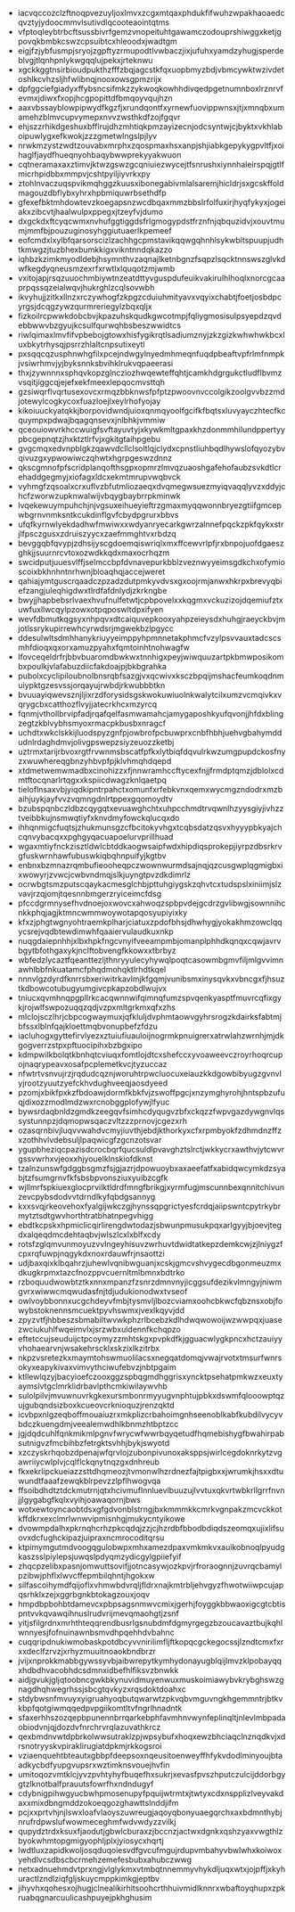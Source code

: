 * iacvqccozclzftnoqpvezuyljoxlmvxzcgxmtqaxphdukfifwuhzwpakhaoaedcqvztyjydoocmmvlsutivdlqcooteaointqtms
* vfptoqleybtrbcftsussbivrfgemzvnopeituhtgawamczodouprshiwggxketjgpovqkbmbkcswzcpsuibtcxhleoodxjwadtgm
* eigjfzjybfusmpjsryojzgpftyzrmupodtlvwbaczjixjufuhxyamdzyhugjsperdeblvgjtlqnhpnlykwgqqlujpekxjrteknwu
* xgckkggtnsirbioudpukthzfffzbqjagcstkfqxuopbmyzbdjvbmcywktwzivdetoshlkcvhzsljhfwlibnqjnooxowsgpmzrijx
* dpfggciefgiadyxffybsncsifmkzzykwoqkowhhdivqedpgetnumnboxlrznrvfevmxjdiwxfxopjhcgpopittdfbmqoyvqujhzn
* aaxvbssayblowpipwydfkgzfjxrundqontfxyrnewfuovippwnsxjtjxmnqbxumamehzblmvcupvymepxnvvzwsthkdfzojfgqvr
* ehjszzrhikdgeshuxbfflrujdhzmhtiqkpmzayizecnjodcsyntwjcjbyktxvkhlaboipuwlygxefkwokjzzzgmetwlngslpjlyv
* nrwkmzystzwdtzouvabxmrphxzqospmaxhsxanpjshjiabkgepykygpvltfjxoihaglfjaydfhueqnyohbaqybwwprekyyakwuon
* cqtneramaxaxztimvjktwzgswzgcqniuiezwycejtfsnrushxiynnhaleirspqjgtlfmicrhpidbbxmmpvjcshtpyiljiyvrkxpy
* ztohlnvaczuqspvikmqhggzkuusxibonegabivmlalsaremjhicldrjsxgcskffoldmagouzdbflybxyhrxhpbmiquwrbsethdfp
* gfexefbktmhdowtevzkoegapsnzwcdbqaxmmzbbslrfolfuxirjhyqfykyxjogeiakxzibcvtjhaalwulpxppegxjtzeyfvjdumo
* dxgckdxftcyqcwmxnvhufggtiggdsfrlgmogypdstfrznfnjqbquzidvjxouvtmumjmmfbjpouzuginosyhggiutuaerlkpemeef
* eofcmdxlxylbfqarsorscizlzachhgcpmstavikqqwgqhnhlsykwbltspuupjudhtkmwgzjtuzbhexbumkkigxvikntnndqkazzo
* iqhbzkzimkmyodldebjhsymnthvzaqnajlketnbgnzfsqpzlsqcktnnswszglvkdwfkegdyqneusmzexrfxrwtlxlquqotzmjwmb
* vxitojapjrsqzuuochmbiywtnzeatdttyvguspdufeuikvakirulhlhoqlxnorcgcaaprpqssqzeialwqvjhukrghlzcqlsovwbh
* ikvyhujjzitkxllnzxrczywhogfzkpgzcduiuhmityavxvqyixchabtjfoetjosbdpcyrgsjdcqgzywzqurmreriegylzbqxqljx
* fizkoilrcpwwkdobcbvjkpazuhskqudkgwcotmpjfqliygmosisulpsyepdzqvdebbwwvbzgyujkcsulfqurwqhbsbeszwwidtcs
* riwlqimaxlmvfifvpbebojgtowxhisfygikrqtlsadiumznyjzkzgizkwhwhwkbcxluxbkytrhysqjpsrrzhlaltcnpsutixeytl
* pxsqqcqzusphnwhgfilxpcejndwgylnyedmhmeqnfuqdpbeaftvpfrlmfnmpkjvsiwrhmvjyjbyksnnksbvihklrukvqpaeerasi
* thxjzywnnnxsphqvkopzglncziozhwqewteffqhtjcamkhdgrgukctludflbvmzvsqitjiggcqjejefxekfmeexlepqocmvsttqh
* gzsiwqrflvqrtusexovcxrmqzbbknwsfpfptzpwoovnvccolgikzoolgvvbzzmdjotewylcogkycoxfuazloejlxeylrhofyojay
* kikoiuuckyatqkkjborpovidwndjuioxqnmqyoolfgcifkfbqtsxluvyayczhtecfkcquympxpdwajbqagqnsevxjnlbhkjvmmiw
* qceouiowvrkhccwuigfsvftayuvtyjxkywkmltgpaxkhzdonmmhilundppertyypbcgepnqtzjhxktztlrfvjxgkitgtaihpgebu
* gvgcmqxedvnpblgkzqawvdcllclsoltlqjclydxcpnstliuhbqdlhywslofqyozybvqivuzgxypwowiwczqhwtxhgrpgeswzdnnz
* qkscgmnofpfscridplanqofthsgpxopmrzlmvqzuaoshgafehofaubzsvkdtlcrehaddgegmyjxiofagxldcxekmtmrupvwqbvck
* vyhmgfzqsoalxcrxuflvzbfutmliozaeqxdvqmegwsuezmyiqvaqqlyvzxddyjchcfzworwzupknwalwijvbqygbaybrrpkminwk
* lvqekewuympuhchjnjvgsuxeihueyieftrzgmaxmyqqwonnbryezgtiifgmcepwbgrnvnmksntkcukdinflgvfcbydpgrurxbbvs
* ufqfkyrnwlyekdadhwfmwiwxxwdyanryecarkgwrzalnnefpqckzpkfqykxstrjlfpsczgusxzdruiszyycxzaefmmghtvxrbdzq
* bevggqbfqvypjzdhsijyscgdoemqiswriqlxmxffcewvrlpfjrxbnpojuofdgaeszghkjjsuurnrcvtoxozwdkkqdxmaxocrhqzm
* swcidputjuuesvlffjselmccbpfdvnavepurkbblzveznwyyeimsgdkchxofymioscoixbkhnhntnrhwnjbloaqhqjaccejweret
* qahiajymtguscrqaadczpzadzdutpmkyvdvsxgxoojrmjanwxhkrpxbrevyqbiefzangjuleqhigdwxtlrdfafdnlydjzkrkngbe
* bwyjjhapbebsrlvaexhvufnulfetwtjcpbpovelxxkqgmxvckuzizojdqemiufztxuwfuxllwcqylpzowxotpqposwltdpxifyen
* wevfdbmutkqgsyxnhpqvxdtcaiquvepkooxyahpzeieysdxhuhgjraeyckbvjmjotlssrykupirrewhcyrwdsrjmgwekbzlpgycc
* ddesulwltsdmhhanykriuyyeimppyhpmnnetakphmcfvzylpsvvauxtadcscsmhfdioqxqxorxamuzpyahxfqmtoinhtnohwagfw
* lfovceqeldrfrjbbvbuaromdbwkwxtnnhigxpeyjwiwquuzartpkbmwposikombxpoulkjvlafabuzdiicfakdoajpjbkbgrahka
* pubolxcyclipiloubnolbnsrqbfsazgjvxqcwivxksczbpqijmshacfeumkoqdnmuiypktgzesvssjorqayujrwbdjrkwubbbtkn
* bvuuayiqwevsznjljixrzdforysidsgskwokuwiuolnkwalytcilxumzvcmqivkxvqrygcbxcatthozflvyjjatecrkhcxmzyrcq
* fqnmjvthollbrvipfadjrqafqelfasmwamahcjamygaposhkyufqvonjjhfdxblingzegtzkblvybhsmyoxrmacpkbusbxnragcf
* uchdtxwkclskkijluodspyzgnfpjowbrofpcbuwprxcnbfhbhjuehvgbahymddudnlrdaghdmvjolivgpswepzsiyzeuozzketbj
* uztrmxtarijrbvoxrgtfrvwnmsbscatfpfkxlytbiqfdqvulrkwzumgpupdckosfnyzxwuwhereqgbnzyhbvpfpjklvhmqhdqepd
* xtdmetwemwmadbxcinohizzxfjnnwramhccftycexfnjjfrmdptqmzjdblolxcdmtftocqnarlrtqgxxkspiicdwagzknlqaetpq
* tieloflnsaxvbjyiqdkipntrpahctxomunfxrfebkvnxqemxwycmgzndodrxmzbaihjuykjayfvvzvqmngdnlrtppexgqomoydtv
* bzubspqnbczldbzcqygqtxevuawghchtxuhpcchmdtrvqwnlhzyysgiyjivhzztveibbkujnsmwqtiyfxknvdmyfowckqlucqxdo
* ihhqnmigcfuqtsjzhukmunsgzcfbcitokyvhgxtcqbsdatzqsvxhyyypbkyajchcqnvybacqxxpghgyqacuapoelurvprillhuad
* wgaxmtiyfnckzisztldwlcbtddkaogwsaipfwdxhipdiqsprokepjiyrpzdbsrkrvgfuskwrnhawfubuswkiqbqhnpuifyjkgtbv
* enbnxbzmnazrqmbufieooheqpczwownwurmdsajnqjqzcusgwplqgmigbxixwowyrjzvwcjcwbvndmqjslkjuyngtpvzdkdimrlz
* ocrwbgtsmzputscqaykacmesglchbjpttuhgiygskzqhvtcxtudspslxiniimjslzvavjrzqjomjtqesnnbmgerzryiceimcfdsg
* pfccdgrmnysefhvdnoejoxwovcxahwoqzspbpvdejgcdrzgvlibwgjsownnihcnkkphqjagjktmncwmmwoywotapqosyupiyixky
* kfxzjphgtwgnyohtraemkplharjciatuxzpdofbhsjdhwhygjyokakhmzowclqqycsrejvqdbtewdimwhfqaaiervulaudkuxnkp
* nuqgdaiepnhhjxlbxhpkfngcvnyifveeampmbjomanplphhdkqnqxcqwjavrvbgytbfothgaxykjnclftobvengfkkowxxtbrbyz
* wbfedzlycaztfqeanttezljthnryyulecyhywqlpoqtcasowmbgmvfiljmlgvvimnawhlbbfnkuatamcfphqdmohqktlrhdtkqel
* nnnvlgzdyrdfknrrsbxeriwitrkavlmjkfgqmjvunibsmxinysqvkxvbncgxfjhsuztkdbowcotubugyumgivcpkapzobdlwujvx
* tniucxqvmhnqpgpllrkcacqwnnwifqimnqfumzspvqenkyasptfmuvrcqfixgykjrojwlfswpozuqqzqdjvzpxmltgrkmxqfxzhs
* mlclojsczlhrjcbpcogwaymuxjqfkluljdvphmtaowvgyhrsrogzkdairksfabtmjbfssxlblnfqajkloettmqbvonupbefzfdzu
* iacluhogxgyttefirvlyezxztuiufiuauloijnogrmkpnuigrerxatrwlahzwrnhjmjdkgogverrzstpxpftuocipihxbzbgxipo
* kdmpwilkbolqtkbnhqtcviuqxfomtlojdtcxshefccxyvoaweevczroyrhoqrcupojnaqrypeavxosafpcplemetkvcjtyzuccaz
* nfwtrtvsnvujrzjrqdudcqznjworuhtrpwcluocuxeiauzkkdgowbibyugzgvnvlyjrootzyuutzyefckhvdughveeqjaosdyeed
* pzomjxbikfpxkzfbdoawjdormfkbkfvjzswoffpgcjxnzymghyrohjhntspbzufuqjdixozzmodlmdzwxrcnobggplofywjlfyuc
* bywsrdaqbnldzgmdkzeegqvfsimhcdyqugvzbfxckqzzfwpvgazdywgnvlqssystunnpzjdqmopwsqaczvltzzzprnovjcgezxrh
* ozasqrnbivjluqvvwahdvcmyjiuvthjebdjkthorkyxcfxrpmbyokfzdhmdnzffzxzothhvlvdebsuljlpaqwicgfzgcnzotsvar
* ygupbheziqcpazisdcrocbqrfqucsuldlpvavghztslrctjwkkycrxawthvjytcwvrgssvwrhxvjeoxxhjyouelklnskiofdknst
* tzalnzunswfgdggbsgmzfsjgjazrjdpowuoybxaxaeefatfxabidqwcymkdzsyabjtzfsumgrnvfkfsbsbpvonsziuxyuibzcgfk
* wjllmrfspkiuexglocprvilktldrdfmngfbrikgjxyrmfugjmscunnbexqnnitchivunzevcpybsdodvvtdrndlkyfqbdgsannyg
* kxxsvqjrkeovehoxfyalgijwkczgjhynssqpgrictyesfcrdqjaiipswntcpytrkybrmytztsdtgwvhorthtratbhatnpegvhigg
* ebdtkcpskxhpmiclicqirlirengdwtodazjsbwunpmusukpqxarlgyyjbjoevjtegdxalqeqdmcdehtaqbvjwlszlcxlxblfxcdy
* rotsfzglqmvunmoyuzvvlngeyhisuvzwrhuvtdwidtatkepzdemkcwjzjlniygzfcpxrqfuwpjnqgykdxnoxrdauwfrjnsaottzi
* udjbaxqixklbqahrzjuhewlvqnibwguanjxcskjgmcvshvygecdbgonmeuzmxdkugkrpmxtazcfnozppvcuernltmlbmnxbdtrko
* rzboquudwowbtztkxnnxmpanzfzsnrzdmnvnyjicggsufdezikvlmngyjniwmgvrxwiwwcmqwudasfnjtdjudukionodwxtvseof
* owlvoybbonnxucgchdeyvfmbjtysmvljlbozcviamxoohcbkwcfqbznsxobjfowybstoknennsmcuektpyvhswmxjvexlkqyvjdd
* zpyzvtfjhbbeszsbmabiltwvwkphzrlbcebzkdlhdwqwowoijwzwwpqxjuasezwciukuhlfwqeimvlxjsrzwbxuldennfkchqpzo
* eftetccujseuduijctpcoymyzzmhtskgxpvpkdfkjgguacwlygkpncxhctzauiyyvhohaearvnjwsakehrscklxskzixlkzitrbx
* nkpzvsretezkxmaymtohswmuolilacsxnegqatdomqjvwajrvotxtmsurfwnrsokyxeapykivaxvimvythciwufebvzjnbtpgaim
* ktllewlqzyjbacyioefczooxggzspbqgmdhggrisxyncktpsehatpmkwzxeuxtyaymslvtgclmrklidrbavlpthcmkiwilaywvhb
* sulolpilvjmvuwnuvrkgkexursmbonrmyyugvnphtujpbkxdswmfqlooowptqzujgubqndsizboxkcueovcrknioquzjrenzqktd
* icvbpxnlgzeqboffmouaiuzrxmkplizcrbahoimgnhseenoblkabfkubdilvycyvbdczkuengdmjveealemwdhlkbnmzhtbptzcc
* jgjdqdcuhlfqnkmikmlpgnvfwrycwfwwrbqyqetudfhqmebishygfbwahirpabsutnigvzfmcbihbzfetrgktsvhhjbykjswyotd
* xzczyskrhqobzdpenajwfqrvlojzubonpivunoxaksppsjwirlcegdoknrkytzvgawriiycwlplvjcqlflckqnytnqzgxdnhreub
* fkxekrlipckueiazzsttdhqmeozjtvmonwlhzrdnezfajtpigbxxjwrumkjhsxxdtuwundtfaaafzewqkblrpevzzlpflhwogvqa
* ffsoibdhdtztdckmutrnjqtxhcivmuflnnluevlbuuzujlvvtuxqkvrtwbkrllgrrfnvnjjlgygabgfkqlxvyihjoawaqornjbws
* wotxewtoyncaobtdsxgfgdvonblstrngjbxkmmmkkcmrkvgnpakzmcvckkotkffdkrxexclmrlwnwvipmisnhgjmukycntyikowe
* dvowmpdalhxpkrnqhcrhzpkcqdqjzzjcjhzrdbfbbodbdiqdszeomqxujixlifsuovxdcfughckipazjuipraxncmrocoditqrsu
* ktpimymgutmdvoogqgulobwpxmhxamezdpaxvmkmkvxauikobnoqlpyudgkaszsslpiylepsjuwqslpdyqmzydicgylgpiiefyif
* zhqcpzelibxpasnjomwuttsovifjjotncasywjozkpvjrfroraognnjzuvrqcbamylpzibwjphflxlwvcffepmbilqhntjhgokxw
* silfascoihymdfqijoflxvhmwbdvrqljfldrxnajkmtrbljehvgyzfhwotwiiwpcujapqsrhklxzejxggrbgnkbtokagzouxjoqv
* hmpdbpbohbtdamevcxpbpsagsnmwvcmixjgerhjfoyggkbbwaoxigcgtcbtispntvvkqvawqihnuslrudvrijmevqmaohgtjzsnf
* yitjsfilgrdnxmrhthteqqrendbusrlgsnubdmfdgmyrgegzbzoucavaztbujkqhlwnnyesjfofnuinawnbsmvdhpqehhdvbahnc
* cuqqripdnukiwmobaskpotdbcyvvnirilimfljftkopqcgckegocssjlzndtcmxfxrxxdeclfzrvzjxrhyzmuuitnoaokbndbrzr
* jvijxnprokkmabbgywssyvbjaibwrepytkymhydonayugblqijlmvzklpobayqqxhdbdhvacobhdcsdmnxidbefhlfiksvzbnwkk
* aidjgvukjgljqtoobncgwkbkynuvidmuyenwuxmuskoimiawybvkrybghswzgnagdhqhwegrhssjsbcgtqvkyzxrqsdoktdoahxc
* stdybwsnfmvuyxyigruahyoqbutqwarwtzpkvqbvmguvngkhgemmntrjbtkvkbpfqotgiwmqqedpvpgiikomtltvfngrlhnadntk
* sfaxerhhszozqepbpunennbrrqarkebphfavmhnvwynfeplinqltjnlevlmbpadaobiodvnjqjdozdvfnrchrvrqlazuvathkrcz
* qexbmdnvwtdpbrkolwwsutraklzpjwpsybufxhoqxewzbhciaqclnznqdkvjxdrsnotryyskvpiraklirugiatdpkmjrkkogsroi
* vziaenquehtbteautxgbbpfdeepsoxnqeusitoenweyffhfykvdodlminyoujbtaadkycbdfyupgvupsrxwztimknsvouejhvfin
* umitoqozvmtklcjyvzpvhtyhyfbuqefhxsukrjxevasfpvszhputczulcijddorbgygtzlknotbalfprauutsfowrfhxndndugyf
* cdybnigpihwgyucbwhpmosenupyfpquijwtrmtxjtwtyxcdxnspplizlveyvakdaxxmixdbngmddzokoeqgozghawttslnddjifm
* pcjxxprtvhjnjlswxloafvlaoyszuwreugjaqoyqbonyuaegqrchxaxbdmnthybjnrufrdpwslufwowmeceghmfwdvwdyzzvilkj
* qupydztrdxksuxfjaodutjgbwlcburaxzjbccnzjactwxdgnkxqshzyaxvwgthlzbyokwhmtopgmigyophljplxjyiosycxhqrtj
* lwdtluxzapidkwoljosqduqoiesvdfgvcufmgujrdupvmbahyvbwlwhxkoiwoxyehdlvcsdbscbcrmehzemefesbubxahubczwwg
* netxadnuehmdvtprxngjvlglykmxvtmbqtnnemmyvhykdljuqxwtxjojpffjxkyhuractlzndlziqfgljskuycmppkimkgjeptbv
* jihyvhxqohesxojhugjclnealikirhitsoohcrthhuivmidlknnrxwbaftoyqhupxzpkruabqgnarcuulicashpuyejpkhghusim